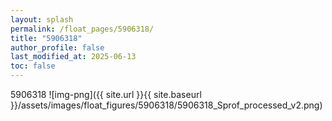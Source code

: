 ```yaml
---
layout: splash
permalink: /float_pages/5906318/
title: "5906318"
author_profile: false
last_modified_at: 2025-06-13
toc: false
---
```

 
5906318
![img-png]({{ site.url }}{{ site.baseurl }}/assets/images/float_figures/5906318/5906318_Sprof_processed_v2.png)